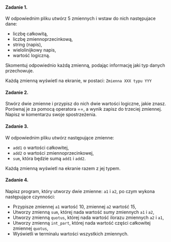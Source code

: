 #### Zadanie 1.

W odpowiednim pliku utwórz 5 zmiennych i wstaw do nich następujace dane:

* liczbę całkowitą,
* liczbę zmiennoprzecinkową,
* string (napis),
* wielolinijkowy napis,
* wartość logiczną.

Skomentuj odpowiednio każdą zmienną, podając informację jaki typ danych przechowuje.

Każdą zmienną wyświetl na ekranie, w postaci:
`Zmienna XXX typu YYY`


#### Zadanie 2.

Stwórz dwie zmienne i przypisz do nich dwie wartości logiczne, jakie znasz. Porównaj je za pomocą operatora ==, a 
wynik zapisz do trzeciej zmiennej. Napisz w komentarzu swoje spostrzeżenia.

#### Zadanie 3.

W odpowiednim pliku utwórz następujące zmienne:

* `add1` o wartości całkowitej,
* `add2` o wartości zmiennoprzecinkowej,
* `sum`, która będzie sumą `add1` i `add2`.

Każdą zmienną wyświetl na ekranie razem z jej typem.

#### Zadanie 4.

Napisz program, który utworzy dwie zmienne: `a1` i `a2`, po czym wykona następujące czynności:

* Przypisze zmiennej `a1` wartość 10, zmiennej `a2` wartość 15,
* Utworzy zmienną `sum`, której nada wartość sumy zmiennych `a1` i `a2`,
* Utworzy zmienną `quotus`, której nada wartość ilorazu zmiennych `a2` i `a1`,
* Utworzy zmienną `int_part`, której nada wartość części całkowitej zmiennej `quotus`,
* Wyświetli w terminalu wartości wszystkich zmiennych.